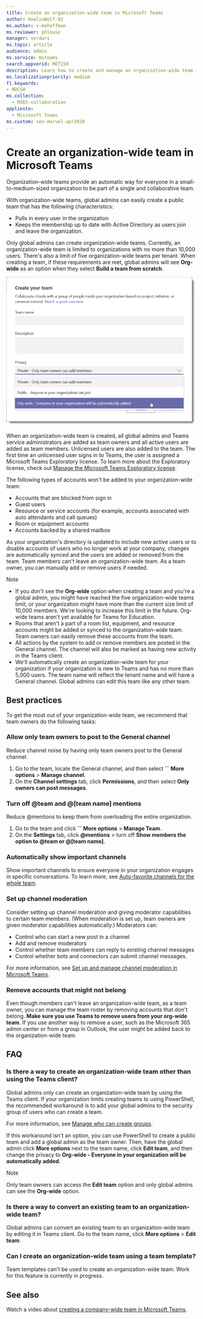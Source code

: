 ```yaml
---
title: Create an organization-wide team in Microsoft Teams
author: HowlinWolf-92
ms.author: v-mahoffman
ms.reviewer: phlouie
manager: serdars
ms.topic: article
audience: admin
ms.service: msteams
search.appverid: MET150
description: Learn how to create and manage an organization-wide team in Teams to provide an automatic way for everyone in a small to medium-sized organization to collaborate.
ms.localizationpriority: medium
f1.keywords:
- NOCSH
ms.collection: 
  - M365-collaboration
appliesto: 
  - Microsoft Teams
ms.custom: seo-marvel-apr2020
---
```


# Create an organization-wide team in Microsoft Teams

Organization-wide teams provide an automatic way for everyone in a small-to-medium-sized organization to be part of a single and collaborative team.

With organization-wide teams, global admins can easily create a public team that has the following characteristics:
- Pulls in every user in the organization 
- Keeps the membership up to date with Active Directory as users join and leave the organization.

Only global admins can create organization-wide teams. Currently, an organization-wide team is limited to organizations with no more than 10,000 users. There's also a limit of five organization-wide teams per tenant. When creating a team, if these requirements are met, global admins will see **Org-wide** as an option when they select **Build a team from scratch**. 

![Screenshot of the Org-wide option to create an organization-wide team.](media/create-org-wide-team.png "Screen shot of the Org-wide option to create an organization-wide team")

When an organization-wide team is created, all global admins and Teams service administrators are added as team owners and all active users are added as team members. Unlicensed users are also added to the team. The first time an unlicensed user signs in to Teams, the user is assigned a Microsoft Teams Exploratory license. To learn more about the Exploratory license, check out [Manage the Microsoft Teams Exploratory license](teams-exploratory.md). 

The following types of accounts won't be added to your organization-wide team:

- Accounts that are blocked from sign in
- Guest users
- Resource or service accounts (for example, accounts associated with auto attendants and call queues)
- Room or equipment accounts
- Accounts backed by a shared mailbox

As your organization's directory is updated to include new active users or to disable accounts of users who no longer work at your company, changes are automatically synced and the users are added or removed from the team. Team members can't leave an organization-wide team. As a team owner, you can manually add or remove users if needed.

> [!NOTE]
> - If you don't see the **Org-wide** option when creating a team and you're a global admin, you might have reached the five organization-wide teams limit, or your organization might have more than the current size limit of 10,000 members. We're looking to increase this limit in the future. Org-wide teams aren't yet available for Teams for Education.
> - Rooms that aren't a part of a room list, equipment, and resource accounts might be added or synced to the organization-wide team. Team owners can easily remove these accounts from the team.
> - All actions by the system to add or remove members are posted in the General channel. The channel will also be marked as having new activity in the Teams client.
> - We'll automatically create an organization-wide team for your organization if your organization is new to Teams and has no more than 5,000 users. The team name will reflect the tenant name and will have a General channel. Global admins can edit this team like any other team.

## Best practices

To get the most out of your organization-wide team, we recommend that team owners do the following tasks:

### Allow only team owners to post to the General channel

Reduce channel noise by having only team owners post to the General channel. 

1. Go to the team, locate the General channel, and then select **˙˙˙ More options** > **Manage channel**. 
2. On the **Channel settings** tab, click **Permissions**, and then select **Only owners can post messages**.

### Turn off @team and @[team name] mentions

Reduce @mentions to keep them from overloading the entire organization. 

1. Go to the team and click **˙˙˙ More options** > **Manage Team**. 
2. On the **Settings** tab, click <strong>@mentions</strong> > turn off **Show members the option to @team or @[team name]**. 

### Automatically show important channels

Show important channels to ensure everyone in your organization engages in specific conversations. To learn more, see [Auto-favorite channels for the whole team](https://support.office.com/article/auto-favorite-channels-for-the-whole-team-a948272c-5aa5-429c-863c-4e1e1cd6b0f6). 

### Set up channel moderation

Consider setting up channel moderation and giving moderator capabilities to certain team members. (When moderation is set up, team owners are given moderator capabilities automatically.) Moderators can:

- Control who can start a new post in a channel
- Add and remove moderators
- Control whether team members can reply to existing channel messages
- Control whether bots and connectors can submit channel messages.

For more information, see [Set up and manage channel moderation in Microsoft Teams](manage-channel-moderation-in-teams.md).

### Remove accounts that might not belong

Even though members can't leave an organization-wide team, as a team owner, you can manage the team roster by removing accounts that don't belong. **Make sure you use Teams to remove users from your org-wide team**. If you use another way to remove a user, such as the Microsoft 365 admin center or from a group in Outlook, the user might be added back to the organization-wide team.

## FAQ

### Is there a way to create an organization-wide team other than using the Teams client?

Global admins only can create an organization-wide team by using the Teams client. If your organization limits creating teams to using PowerShell, the recommended workaround is to add your global admins to the security group of users who can create a team.

For more information, see [Manage who can create groups](/microsoft-365/admin/create-groups/manage-creation-of-groups).

If this workaround isn't an option, you can use PowerShell to create a public team and add a global admin as the team owner. Then, have the global admin click **More options** next to the team name, click **Edit team**, and then change the privacy to **Org-wide - Everyone in your organization will be automatically added**. 

> [!NOTE]
> Only team owners can access the **Edit team** option and only global admins can see the **Org-wide** option.

### Is there a way to convert an existing team to an organization-wide team?

Global admins can convert an existing team to an organization-wide team by editing it in Teams client. Go to the team name, click **More options** > **Edit team**.

### Can I create an organization-wide team using a team template?

Team templates can't be used to create an organization-wide team. Work for this feature is currently in progress. 

## See also

Watch a video about [creating a company-wide team in Microsoft Teams](https://support.office.com/article/037bb27a-bcc9-48fe-8d72-44d9482420a3).
